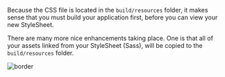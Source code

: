 Because the CSS file is located in the `build/resources` folder, 
it makes sense that you must build your application first, before you can view your new StyleSheet.

There are many more nice enhancements taking place. 
One is that all of your assets linked from your StyleSheet (Sass), 
will be copied to the `build/resources` folder.

![](resources/images/production_resources.png "border")